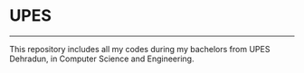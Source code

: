 <h1>UPES</h1>
<hr>
This repository includes all my codes during my bachelors from UPES Dehradun, in Computer Science and Engineering.

